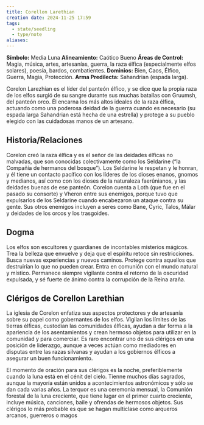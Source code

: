 ```yaml
---
title: Corellon Larethian
creation date: 2024-11-25 17:59
tags:
  - state/seedling
  - type/note
aliases:
---
```

**Símbolo:** Media Luna
**Alineamiento:** Caótico Bueno
**Áreas de Control:** Magia, música, artes, artesanías, guerra, la raza élfica (especialmente elfos solares), poesía, bardos, combatientes.
**Dominios:** Bien, Caos, Élfico, Guerra, Magia, Protección.
**Arma Predilecta:** Sahandrian (espada larga).

Corelon Larezhian es el líder del panteón élfico, y se dice que la propia raza de los elfos surgió de su sangre durante sus muchas batallas con Gruumsh, del panteón orco. Él encarna los más altos ideales de la raza élfica, actuando como una poderosa deidad de la guerra cuando es necesario (su espada larga Sahandrian está hecha de una estrella) y protege a su pueblo elegido con las cuidadosas manos de un artesano.

## Historia/Relaciones

Corelon creó la raza élfica y es el señor de las deidades élficas no malvadas, que son conocidas colectivamente como los Seldarine (“la Compañía de hermanos del bosque”). Los Seldarine le respetan y le honran, y él tiene un contacto pacífico con los líderes de los dioses enanos, gnomos y medianos, así como con los dioses de la naturaleza faerûnianos, y las deidades buenas de ese panteón. Corelon cuenta a Loth (que fue en el pasado su consorte) y Vheron entre sus enemigos, porque tuvo que expulsarlos de los Seldarine cuando encabezaron un ataque contra su gente. Sus otros enemigos incluyen a seres como Bane, Cyric, Talos, Málar y deidades de los orcos y los trasgoides.

## Dogma

Los elfos son escultores y guardianes de incontables misterios mágicos. Trea la belleza que envuelve y deja que el espíritu retoce sin restricciones. Busca nuevas experiencias y nuevos caminos. Protege contra aquellos que destruirían lo que no pueden crear. Entra en comunión con el mundo natural y místico. Permanece siempre vigilante contra el retorno de la oscuridad expulsada, y sé fuerte de ánimo contra la corrupción de la Reina araña.

## Clérigos de Corellon Larethian

La iglesia de Corelon enfatiza sus aspectos protectores y de artesanía sobre su papel como gobernantes de los elfos. Vigilan los límites de las tierras élficas, custodian las comunidades élficas, ayudan a dar forma a la apariencia de los asentamientos y crean hermoso objetos para utilizar en la comunidad y para comerciar. Es raro encontrar uno de sus clérigos en una posición de liderazgo, aunque a veces actúan como mediadores en disputas entre las razas silvanas y ayudan a los gobiernos élficos a asegurar un buen funcionamiento.

El momento de oración para sus clérigos es la noche, preferiblemente cuando la luna está en el cénit del cielo. Tienne muchos días sagrados, aunque la mayoría están unidos a acontecimientos astronómicos y sólo se dan cada varias años. La terquor es una ceremonia mensual, la Comunión forestal de la luna creciente, que tiene lugar en el primer cuarto creciente, incluye música, canciones, baile y ofrendas de hermosos objetos. Sus clérigos lo más probable es que se hagan multiclase como arqueros arcanos, guerreros o magos